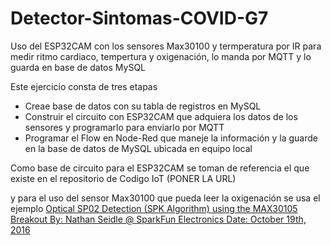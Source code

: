 # Detector-Sintomas-COVID-G7
Uso del ESP32CAM con los sensores Max30100 y termperatura por IR para medir ritmo cardiaco, tempertura y oxigenación, lo manda por MQTT y lo guarda en base de datos MySQL


Este ejercicio consta de tres etapas
*   Creae base de datos con su tabla de registros en MySQL
* Construir el circuito con ESP32CAM que adquiera los datos de los sensores y programarlo para enviarlo por MQTT
* Programar el Flow en Node-Red que maneje la información y la guarde en la base de datos de MySQL ubicada en equipo local

Como base de circuito para el ESP32CAM se toman de referencia el que existe en el repositorio de Codigo IoT (PONER LA URL)

y para el uso del sensor Max30100 que pueda leer la oxigenación se usa el ejemplo [Optical SP02 Detection (SPK Algorithm) using the MAX30105 Breakout
  By: Nathan Seidle @ SparkFun Electronics
  Date: October 19th, 2016](https://github.com/sparkfun/MAX30105_Breakouthttps://github.com/sparkfun/MAX30105_Breakout)

